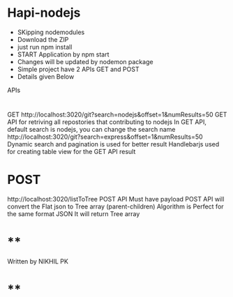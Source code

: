 # Hapi-nodejs
* SKipping nodemodules
* Download the ZIP
* just run npm install
* START Application by npm start
* Changes will be updated by nodemon package
* Simple project have 2 APIs GET and POST
* Details given Below



APIs
# 
GET
    http://localhost:3020/git?search=nodejs&offset=1&numResults=50
GET API for retriving all repostories that contributing to nodejs 
In GET API, default search is nodejs, you can change the search name  
http://localhost:3020/git?search=express&offset=1&numResults=50 
Dynamic search and pagination is used for better result
Handlebarjs used for creating table view for the GET API result


# POST
http://localhost:3020/listToTree
POST API Must have payload
POST API will convert the Flat json to Tree array (parent-children)
Algorithm is Perfect for the same format JSON
It will return Tree array

# **

Written by
NIKHIL PK

# **
